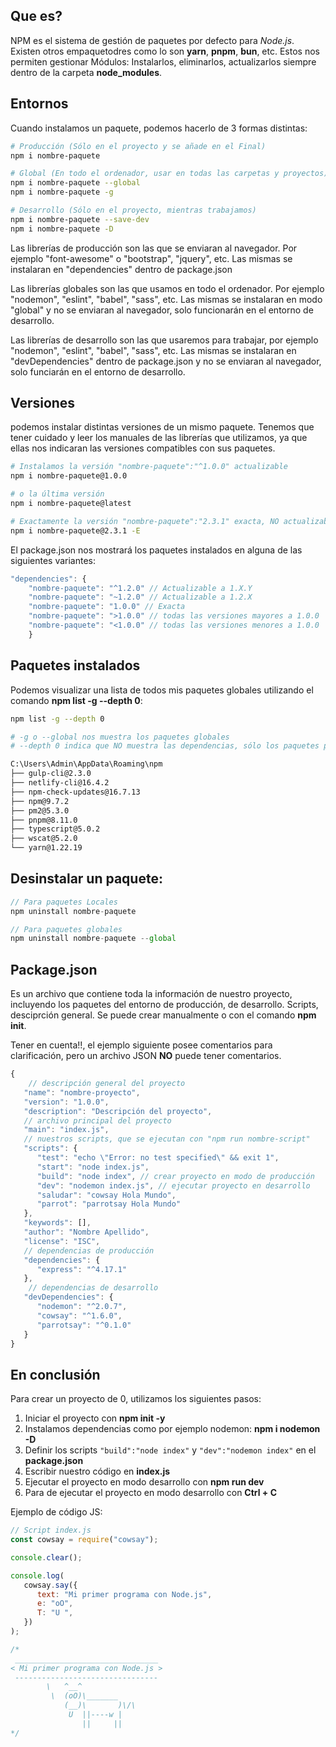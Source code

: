 ## Que es?

NPM es el sistema de gestión de paquetes por defecto para _Node.js_. Existen otros empaquetodres como lo son **yarn**, **pnpm**, **bun**, etc.
Estos nos permiten gestionar Módulos: Instalarlos, eliminarlos, actualizarlos siempre dentro de la carpeta **node_modules**.

## Entornos

Cuando instalamos un paquete, podemos hacerlo de 3 formas distintas:

```bash
# Producción (Sólo en el proyecto y se añade en el Final)
npm i nombre-paquete

# Global (En todo el ordenador, usar en todas las carpetas y proyectos)
npm i nombre-paquete --global
npm i nombre-paquete -g

# Desarrollo (Sólo en el proyecto, mientras trabajamos)
npm i nombre-paquete --save-dev
npm i nombre-paquete -D
```

Las librerías de producción son las que se enviaran al navegador. Por ejemplo "font-awesome" o "bootstrap", "jquery", etc. Las mismas se instalaran en "dependencies" dentro de package.json

Las librerías globales son las que usamos en todo el ordenador. Por ejemplo "nodemon", "eslint", "babel", "sass", etc. Las mismas se instalaran en modo "global" y no se enviaran al navegador, solo funcionarán en el entorno de desarrollo.

Las librerías de desarrollo son las que usaremos para trabajar, por ejemplo "nodemon", "eslint", "babel", "sass", etc. Las mismas se instalaran en "devDependencies" dentro de package.json y no se enviaran al navegador, solo funciarán en el entorno de desarrollo.

## Versiones

podemos instalar distintas versiones de un mismo paquete. Tenemos que tener cuidado y leer los manuales de las librerías que utilizamos, ya que ellas nos indicaran las versiones compatibles con sus paquetes.

```bash
# Instalamos la versión "nombre-paquete":"^1.0.0" actualizable
npm i nombre-paquete@1.0.0

# o la última versión
npm i nombre-paquete@latest

# Exactamente la versión "nombre-paquete":"2.3.1" exacta, NO actualizable
npm i nombre-paquete@2.3.1 -E
```

El package.json nos mostrará los paquetes instalados en alguna de las siguientes variantes:

```js
"dependencies": {
    "nombre-paquete": "^1.2.0" // Actualizable a 1.X.Y
    "nombre-paquete": "~1.2.0" // Actualizable a 1.2.X
    "nombre-paquete": "1.0.0" // Exacta
    "nombre-paquete": ">1.0.0" // todas las versiones mayores a 1.0.0
    "nombre-paquete": "<1.0.0" // todas las versiones menores a 1.0.0
    }
```

## Paquetes instalados

Podemos visualizar una lista de todos mis paquetes globales utilizando el comando **npm list -g --depth 0**:

```bash
npm list -g --depth 0

# -g o --global nos muestra los paquetes globales
# --depth 0 indica que NO muestra las dependencias, sólo los paquetes principales

C:\Users\Admin\AppData\Roaming\npm
├── gulp-cli@2.3.0
├── netlify-cli@16.4.2
├── npm-check-updates@16.7.13
├── npm@9.7.2
├── pm2@5.3.0
├── pnpm@8.11.0
├── typescript@5.0.2
├── wscat@5.2.0
└── yarn@1.22.19
```

## Desinstalar un paquete:

```js bash
// Para paquetes Locales
npm uninstall nombre-paquete

// Para paquetes globales
npm uninstall nombre-paquete --global
```

## Package.json

Es un archivo que contiene toda la información de nuestro proyecto, incluyendo los paquetes del entorno de producción, de desarrollo. Scripts, desciprción general. Se puede crear manualmente o con el comando **npm init**.

Tener en cuenta!!, el ejemplo siguiente posee comentarios para clarificación, pero un archivo JSON **NO** puede tener comentarios.

```js
{
    // descripción general del proyecto
   "name": "nombre-proyecto",
   "version": "1.0.0",
   "description": "Descripción del proyecto",
   // archivo principal del proyecto
   "main": "index.js",
   // nuestros scripts, que se ejecutan con "npm run nombre-script"
   "scripts": {
      "test": "echo \"Error: no test specified\" && exit 1",
      "start": "node index.js",
      "build": "node index", // crear proyecto en modo de producción
      "dev": "nodemon index.js", // ejecutar proyecto en desarrollo
      "saludar": "cowsay Hola Mundo",
      "parrot": "parrotsay Hola Mundo"
   },
   "keywords": [],
   "author": "Nombre Apellido",
   "license": "ISC",
   // dependencias de producción
   "dependencies": {
      "express": "^4.17.1"
   },
    // dependencias de desarrollo
   "devDependencies": {
      "nodemon": "^2.0.7",
      "cowsay": "^1.6.0",
      "parrotsay": "^0.1.0"
   }
}

```

## En conclusión

Para crear un proyecto de 0, utilizamos los siguientes pasos:

1. Iniciar el proyecto con **npm init -y**
2. Instalamos dependencias como por ejemplo nodemon: **npm i nodemon -D**
3. Definir los scripts `"build":"node index"` y `"dev":"nodemon index"` en el **package.json**
4. Escribir nuestro código en **index.js**
5. Ejecutar el proyecto en modo desarrollo con **npm run dev**
6. Para de ejecutar el proyecto en modo desarrollo con **Ctrl + C**

Ejemplo de código JS:

```js
// Script index.js
const cowsay = require("cowsay");

console.clear();

console.log(
   cowsay.say({
      text: "Mi primer programa con Node.js",
      e: "oO",
      T: "U ",
   })
);

/*
 ________________________________
< Mi primer programa con Node.js >
 --------------------------------
        \   ^__^
         \  (oO)\_______
            (__)\       )\/\
             U  ||----w |
                ||     ||
*/
```
